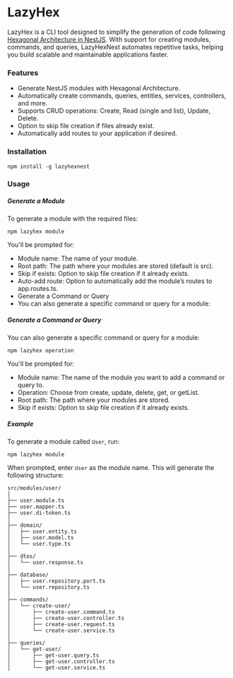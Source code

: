 # LazyHex

LazyHex is a CLI tool designed to simplify the generation of code following [Hexagonal Architecture in NestJS](https://github.com/Sairyss/domain-driven-hexagon). With support for creating modules, commands, and queries, LazyHexNest automates repetitive tasks, helping you build scalable and maintainable applications faster.

### Features

- Generate NestJS modules with Hexagonal Architecture.
- Automatically create commands, queries, entities, services, controllers, and more.
- Supports CRUD operations: Create, Read (single and list), Update, Delete.
- Option to skip file creation if files already exist.
- Automatically add routes to your application if desired.

### Installation

```
npm install -g lazyhexnest
```

### Usage

##### Generate a Module

To generate a module with the required files:

```
npm lazyhex module
```

You'll be prompted for:

- Module name: The name of your module.
- Root path: The path where your modules are stored (default is src).
- Skip if exists: Option to skip file creation if it already exists.
- Auto-add route: Option to automatically add the module’s routes to app.routes.ts.
- Generate a Command or Query
- You can also generate a specific command or query for a module:

##### Generate a Command or Query

You can also generate a specific command or query for a module:

```
npm lazyhex operation
```

You'll be prompted for:

- Module name: The name of the module you want to add a command or query to.
- Operation: Choose from create, update, delete, get, or getList.
- Root path: The path where your modules are stored.
- Skip if exists: Option to skip file creation if it already exists.

##### Example

To generate a module called `User`, run:

```
npm lazyhex module
```

When prompted, enter `User` as the module name. This will generate the following structure:

```
src/modules/user/
│
├── user.module.ts
├── user.mapper.ts
├── user.di-token.ts
│
├── domain/
│   ├── user.entity.ts
│   ├── user.model.ts
│   └── user.type.ts
│
├── dtos/
│   └── user.response.ts
│
├── database/
│   ├── user.repository.port.ts
│   └── user.repository.ts
│
├── commands/
│   └── create-user/
│       ├── create-user.command.ts
│       ├── create-user.controller.ts
│       ├── create-user.request.ts
│       └── create-user.service.ts
│
├── queries/
│   └── get-user/
│       ├── get-user.query.ts
│       ├── get-user.controller.ts
│       └── get-user.service.ts
```
